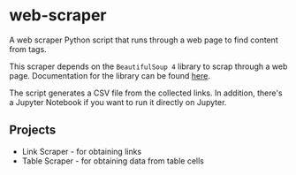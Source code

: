 # web-scraper
A web scraper Python script that runs through a web page to find content from tags.

This scraper depends on the `BeautifulSoup 4` library to scrap through a web page. Documentation for the library can be found [here](https://www.crummy.com/software/BeautifulSoup/bs4/doc/#navigating-the-tree).

The script generates a CSV file from the collected links. In addition, there's a Jupyter Notebook if you want to run it directly on Jupyter.

## Projects

* Link Scraper - for obtaining links
* Table Scraper - for obtaining data from table cells